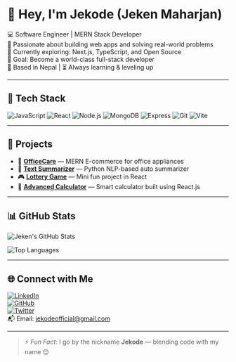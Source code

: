 # 👋 Hey, I'm Jekode (Jeken Maharjan)

💻 Software Engineer | MERN Stack Developer  
🚀 Passionate about building web apps and solving real-world problems  
🌱 Currently exploring: Next.js, TypeScript, and Open Source  
🎯 Goal: Become a world-class full-stack developer  
📍 Based in Nepal | ⏳ Always learning & leveling up

---

## 🔧 Tech Stack
![JavaScript](https://img.shields.io/badge/-JavaScript-black?style=flat-square&logo=javascript)
![React](https://img.shields.io/badge/-React-black?style=flat-square&logo=react)
![Node.js](https://img.shields.io/badge/-Node.js-black?style=flat-square&logo=node.js)
![MongoDB](https://img.shields.io/badge/-MongoDB-black?style=flat-square&logo=mongodb)
![Express](https://img.shields.io/badge/-Express-black?style=flat-square&logo=express)
![Git](https://img.shields.io/badge/-Git-black?style=flat-square&logo=git)
![Vite](https://img.shields.io/badge/-Vite-black?style=flat-square&logo=vite)

---

## 🚀 Projects

- 🛒 [**OfficeCare**](https://github.com/JekenMaharjan/OfficeCare) — MERN E-commerce for office appliances  
- 🧠 [**Text Summarizer**](https://github.com/JekenMaharjan/Text-Summarizer) — Python NLP-based auto summarizer  
- 🎮 [**Lottery Game**](https://github.com/JekenMaharjan/LotteryGame) — Mini fun project in React  
- 🔢 [**Advanced Calculator**](https://github.com/JekenMaharjan/AdvancedCalculator) — Smart calculator built using React.js

---

## 📊 GitHub Stats

![Jeken's GitHub Stats](https://github-readme-stats.vercel.app/api?username=JekenMaharjan&show_icons=true&theme=tokyonight)

![Top Languages](https://github-readme-stats.vercel.app/api/top-langs/?username=JekenMaharjan&layout=compact&theme=tokyonight)

---

## 🌐 Connect with Me

[![LinkedIn](https://img.shields.io/badge/-LinkedIn-blue?style=flat-square&logo=linkedin)](https://www.linkedin.com/in/jeken-maharjan)  
[![GitHub](https://img.shields.io/badge/-GitHub-black?style=flat-square&logo=github)](https://github.com/JekenMaharjan)  
[![Twitter](https://img.shields.io/badge/-Twitter-1DA1F2?style=flat-square&logo=twitter)](https://twitter.com/jekode_)  
📬 Email: [jekodeofficial@gmail.com](mailto:jekodeofficial@gmail.com)

---

> ⚡ *Fun Fact:* I go by the nickname **Jekode** — blending code with my name 😊
